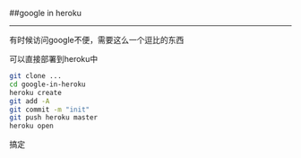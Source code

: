 ##google in heroku

---
有时候访问google不便，需要这么一个逗比的东西

可以直接部署到heroku中

```bash
git clone ...
cd google-in-heroku
heroku create
git add -A
git commit -m "init"
git push heroku master
heroku open
```
搞定
